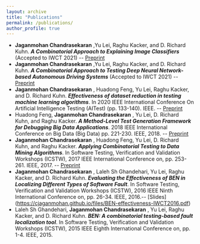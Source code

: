 ```yaml
---
layout: archive
title: "Publications"
permalink: /publications/
author_profile: true
---
```


* **Jaganmohan Chandrasekaran** ,Yu Lei, Raghu Kacker, and D. Richard Kuhn. ***A Combinatorial Approach to Explaining Image Classifiers*** (Accepted to IWCT 2021) -- [Preprint](https://cjaganmohan.github.io/files/XAI_Tool_pre_print_IWCT_2021.pdf)
* **Jaganmohan Chandrasekaran** ,Yu Lei, Raghu Kacker, and D. Richard Kuhn. ***A Combinatorial Approach to Testing Deep Neural Network-based Autonomous Driving Systems*** (Accepted to IWCT 2021) -- [Preprint](https://cjaganmohan.github.io/files/Testing_DNN_pre_print_IWCT_2021.pdf)
* **Jaganmohan Chandrasekaran** , Huadong Feng, Yu Lei, Raghu Kacker, and D. Richard Kuhn. ***Effectiveness of dataset reduction in testing machine learning algorithms***. In 2020 IEEE International Conference On Artificial Intelligence Testing (AITest) (pp. 133-140). IEEE. -- [Preprint](https://cjaganmohan.github.io/files/Effectiveness_of_dataset_reduction_pre_print_AITest2020.pdf)
* Huadong Feng, **Jaganmohan Chandrasekaran** , Yu Lei, D. Richard Kuhn, and Raghu Kacker. ***A Method-Level Test Generation Framework for Debugging Big Data Applications***. 2018 IEEE International Conference on Big Data (Big Data) pp. 221-230. IEEE, 2018. -- [Preprint](https://cjaganmohan.github.io/files/debugging_BigData_Pre_Print_IEEEBigData.pdf)
* **Jaganmohan Chandrasekaran** , Huadong Feng, Yu Lei, D. Richard Kuhn, and Raghu Kacker. ***Applying Combinatorial Testing to Data Mining Algorithms***. In Software Testing, Verification and Validation Workshops (ICSTW), 2017 IEEE International Conference on, pp. 253-261. IEEE, 2017. -- [Preprint](https://cjaganmohan.github.io/files/Applying_Combinatorial_Testing_to_Data_Mining_Algorithms_Pre_Print_IWCT2017.pdf)
* **Jaganmohan Chandrasekaran** , Laleh Sh Ghandehari, Yu Lei, Raghu Kacker, and D. Richard Kuhn. ***Evaluating the Effectiveness of BEN in Localizing Different Types of Software Fault***. In Software Testing, Verification and Validation Workshops (ICSTW), 2016 IEEE Ninth International Conference on, pp. 26-34. IEEE, 2016.-- [Slides] (https://cjaganmohan.github.io/files/BEN-effectiveness-IWCT2016.pdf)
* Laleh Sh Ghandehari, **Jaganmohan Chandrasekaran** , Yu Lei, Raghu Kacker, and D. Richard Kuhn. ***BEN: A combinatorial testing-based fault localization tool***. In Software Testing, Verification and Validation Workshops (ICSTW), 2015 IEEE Eighth International Conference on, pp. 1-4. IEEE, 2015.
